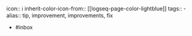 icon:: ℹ
inherit-color-icon-from:: [[logseq-page-color-lightblue]]
tags:: -
alias:: tip, improvement, improvements, fix

- #inbox